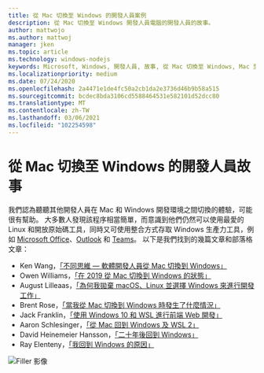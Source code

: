 ```yaml
---
title: 從 Mac 切換至 Windows 的開發人員案例
description: 從 Mac 切換至 Windows 開發人員電腦的開發人員的故事。
author: mattwojo
ms.author: mattwoj
manager: jken
ms.topic: article
ms.technology: windows-nodejs
keywords: Microsoft, Windows, 開發人員, 故事, 從 Mac 切換至 Windows, Mac 至 Windows, WSL
ms.localizationpriority: medium
ms.date: 07/24/2020
ms.openlocfilehash: 2a4471e1de4fc50a2cb1da2e3736d46b9b58a515
ms.sourcegitcommit: bcdec8bda3106cd5588464531e582101d52dcc80
ms.translationtype: MT
ms.contentlocale: zh-TW
ms.lasthandoff: 03/06/2021
ms.locfileid: "102254598"
---
```

# <a name="stories-from-developers-who-have-switched-from-mac-to-windows"></a>從 Mac 切換至 Windows 的開發人員故事

我們認為聽聽其他開發人員在 Mac 和 Windows 開發環境之間切換的體驗，可能很有幫助。 大多數人發現該程序相當簡單，而意識到他們仍然可以使用最愛的 Linux 和開放原始碼工具，同時又可使用整合方式存取 Windows 生產力工具，例如 [Microsoft Office](https://www.microsoft.com/microsoft-365/products-apps-services)、[Outlook](https://www.microsoft.com/microsoft-365/outlook/email-and-calendar-software-microsoft-outlook) 和 [Teams](https://www.microsoft.com/microsoft-365/microsoft-teams/group-chat-software)。 以下是我們找到的幾篇文章和部落格文章：

* Ken Wang，[「不同思維 — 軟體開發人員從 Mac 切換到 Windows」](https://medium.com/@kenwang_57215/software-developer-switching-from-mac-to-windows-66773d331910)
* Owen Williams，[「在 2019 從 Mac 切換到 Windows 的狀態」](https://char.gd/blog/2019/the-state-of-switching-to-windows-from-mac-in-2019)
* August Lilleaas，[「為何我拋棄 macOS、Linux 並選擇 Windows 來進行開發工作」](https://augustl.com/blog/2019/choosing_windows_over_macos_linux/)
* Brent Rose，[「當我從 Mac 切換到 Windows 時發生了什麼情況」](https://www.wired.com/story/rant-switching-from-mac-to-windows/)
* Jack Franklin，[「使用 Windows 10 和 WSL 進行前端 Web 開發」](https://www.jackfranklin.co.uk/blog/frontend-development-with-windows-10/)
* Aaron Schlesinger，[「從 Mac 回到 Windows 及 WSL 2」](https://arschles.com/blog/coming-from-a-mac-to-windows-wsl-2/)
* David Heinemeier Hansson，[「二十年後回到 Windows」](https://m.signalvnoise.com/back-to-windows-after-twenty-years/)
* Ray Elenteny，[「我回到 Windows 的原因」](https://dzone.com/articles/why-i-returned-to-windows)


![Filler 影像](../images/flashy-office2.png)